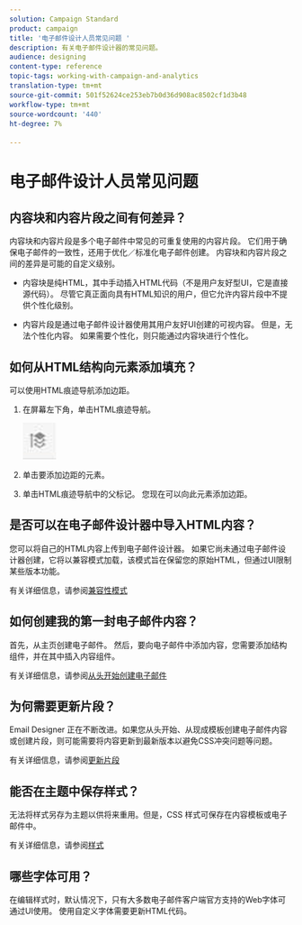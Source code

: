 ```yaml
---
solution: Campaign Standard
product: campaign
title: '电子邮件设计人员常见问题 '
description: 有关电子邮件设计器的常见问题。
audience: designing
content-type: reference
topic-tags: working-with-campaign-and-analytics
translation-type: tm+mt
source-git-commit: 501f52624ce253eb7b0d36d908ac8502cf1d3b48
workflow-type: tm+mt
source-wordcount: '440'
ht-degree: 7%

---
```



# 电子邮件设计人员常见问题

## 内容块和内容片段之间有何差异？

内容块和内容片段是多个电子邮件中常见的可重复使用的内容片段。 它们用于确保电子邮件的一致性，还用于优化／标准化电子邮件创建。 内容块和内容片段之间的差异是可能的自定义级别。

* 内容块是纯HTML，其中手动插入HTML代码（不是用户友好型UI，它是直接源代码）。 尽管它真正面向具有HTML知识的用户，但它允许内容片段中不提供个性化级别。

* 内容片段是通过电子邮件设计器使用其用户友好UI创建的可视内容。 但是，无法个性化内容。 如果需要个性化，则只能通过内容块进行个性化。

## 如何从HTML结构向元素添加填充？

可以使用HTML痕迹导航添加边距。

1. 在屏幕左下角，单击HTML痕迹导航。

   ![](assets/do-not-localize/breadcrumb.png)

1. 单击要添加边距的元素。
1. 单击HTML痕迹导航中的父标记。
您现在可以向此元素添加边距。

## 是否可以在电子邮件设计器中导入HTML内容？

您可以将自己的HTML内容上传到电子邮件设计器。 如果它尚未通过电子邮件设计器创建，它将以兼容模式加载，该模式旨在保留您的原始HTML，但通过UI限制某些版本功能。

有关详细信息，请参阅[兼容性模式](../../designing/using/using-existing-content.md#compatibility-mode)

## 如何创建我的第一封电子邮件内容？

首先，从主页创建电子邮件。
然后，要向电子邮件中添加内容，您需要添加结构组件，并在其中插入内容组件。

有关详细信息，请参阅[从头开始创建电子邮件](../../designing/using/quick-start.md#from-scratch-email)

## 为何需要更新片段？

Email Designer 正在不断改进。如果您从头开始、从现成模板创建电子邮件内容或创建片段，则可能需要将内容更新到最新版本以避免CSS冲突问题等问题。

有关详细信息，请参阅[更新片段](../../designing/using/designing-content-in-adobe-campaign.md#email-designer-updates)

## 能否在主题中保存样式？

无法将样式另存为主题以供将来重用。但是，CSS 样式可保存在内容模板或电子邮件中。

有关详细信息，请参阅[样式](../../designing/using/styles.md)

## 哪些字体可用？

在编辑样式时，默认情况下，只有大多数电子邮件客户端官方支持的Web字体可通过UI使用。 使用自定义字体需要更新HTML代码。
